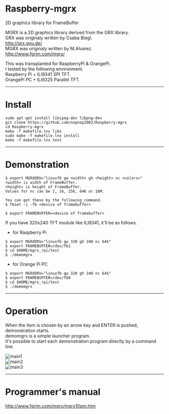 # Raspberry-mgrx
2D graphics library for FrameBuffer

MGRX is a 2D graphics library derived from the GRX library.   
GRX was originaly written by Csaba Biegl.   
<http://grx.gnu.de/>   
MGRX was originaly written by M.Alvarez.   
<http://www.fgrim.com/mgrx/>   

This was transplanted for RaspberryPi & OrangePi.   
I tested by the following environment.   
Raspberry Pi + ILI9341 SPI TFT.    
OrangePi PC + ILI9325 Parallel TFT.   

---

# Install
```
sudo apt-get install libjpeg-dev libpng-dev
git clone https://github.com/nopnop2002/Raspberry-mgrx
cd Raspberry-mgrx
make -f makefile.lnx libs
sudo make -f makefile.lnx install
make -f makefile.lnx test
```

---

# Demonstration
```
$ export MGRXDRV="linuxfb gw <width> gh <height> nc <colors>"
<width> is width of FrameBuffer.
<height> is height of FrameBuffer.
Values for nc can be 2, 16, 256, 64K or 16M.

You can get these by the following command.
$ fbset -i -fb <device of framebuffer>

$ export FRAMEBUFFER=<device of framebuffer>
```

If you have 320x240 TFT module like ILI9341, it'll be as follows.
- for Raspberry Pi   
```
$ export MGRXDRV="linuxfb gw 320 gh 240 nc 64k"   
$ export FRAMEBUFFER=/dev/fb1   
$ cd $HOME/mgrx_rpi/test   
$ ./demomgrx   
```

- for Orange Pi PC
```
$ export MGRXDRV="linuxfb gw 320 gh 240 nc 64k"   
$ export FRAMEBUFFER=/dev/fb8   
$ cd $HOME/mgrx_rpi/test   
$ ./demomgrx   
```

---

# Operation

When the item is chosen by an arrow key and ENTER is pushed, demonstration starts.   
demomgrx is a simple launcher program.   
It's possible to start each demonstration program directly by a command line.   

![main1](https://user-images.githubusercontent.com/6020549/234507732-61dbce20-df70-40a7-be90-175ff88a314d.png)   
![main2](https://user-images.githubusercontent.com/6020549/234507739-ec4e9d01-2f4c-4e3a-abed-bcc233aff741.png)   
![main3](https://user-images.githubusercontent.com/6020549/234507741-9d380983-1992-4cd4-8aa5-0d94843d781b.png)   

---

# Programmer's manual

<http://www.fgrim.com/mgrx/mgrx10pm.htm>   
